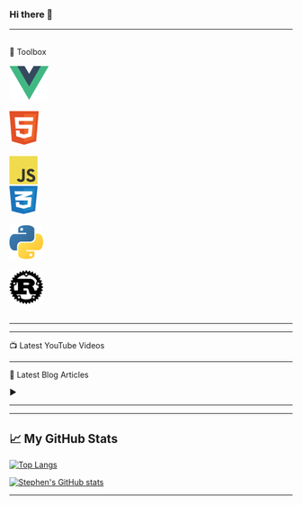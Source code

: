 ### Hi there 👋

<!--
**wearypossum4770/wearypossum4770** is a ✨ _special_ ✨ repository because its `README.md` (this file) appears on your GitHub profile.

Here are some ideas to get you started:

- 🔭 I’m currently working on ...
- 🌱 I’m currently learning ...
- 👯 I’m looking to collaborate on ...
- 🤔 I’m looking for help with ...
- 💬 Ask me about ...
- 📫 How to reach me: ...
- 😄 Pronouns: ...
- ⚡ Fun fact: ...
-->

---

<br>
🧰 Toolbox
<br><br><img src="./vue-9.svg" alt="VueJS logo" height="60px" weight="auto">
<br><br><img src="./html-1.svg" alt="HTML Logo" height="60px" width="auto">
<br><br><img src="./logo-javascript.svg" alt="JavaScript Logo" width="50" height="50"/> <br><img src="./css-3.svg" alt="CSS Logo" width="50" height="50"/>
<br><br><img title="python programming language" src="./python-5.svg" alt="python logo" width="auto" height="60px">
<br><br><img alt="Rust Language Logo" src="rust.svg" width="auto" height="60px">
<br><br>

---

---

📺 Latest YouTube Videos

<!-- YOUTUBE-VIDEOS-LIST:START -->
<!-- YOUTUBE-VIDEOS-LIST:END -->

---

📘 Latest Blog Articles

<!-- BLOG-POST-LIST:START -->
<!-- BLOG-POST-LIST:END -->

▶

---

---

## &#x1f4c8; My GitHub Stats

[![Top Langs](https://github-readme-stats.vercel.app/api/top-langs/?username=wearypossum4770&hide=java,html,css&theme=radical)](https://github.com/anuraghazra/github-readme-stats)

[![Stephen's GitHub stats](https://github-readme-stats.vercel.app/api?username=wearypossum4770&theme=radical)](https://github.com/anuraghazra/github-readme-stats)

---
